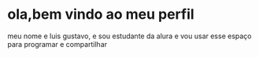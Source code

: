 # ola,bem vindo ao meu perfil
meu nome e luis gustavo, e sou estudante da alura e vou usar esse espaço para programar e compartilhar

